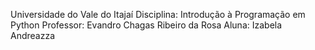 Universidade do Vale do Itajaí
Disciplina: Introdução à Programação em Python
Professor: Evandro Chagas Ribeiro da Rosa
Aluna: Izabela Andreazza
